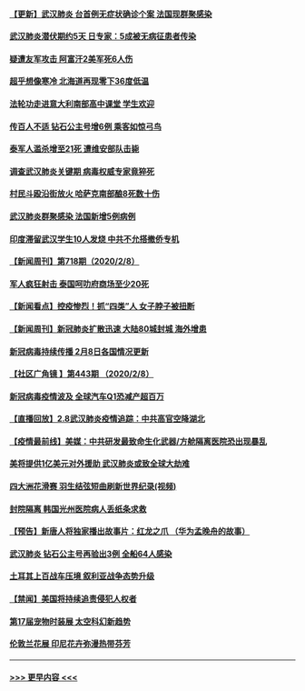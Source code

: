 #### [【更新】武汉肺炎 台首例无症状确诊个案 法国现群聚感染](../pages/prog202/a102770740.md?t=02091833) 
#### [武汉肺炎潜伏期约5天 日专家：5成被无病征患者传染](../pages/prog202/a102773145.md?t=02091833) 
#### [疑遭友军攻击 阿富汗2美军死6人伤](../pages/prog202/a102773140.md?t=02091833) 
#### [超乎想像寒冷 北海道再现零下36度低温](../pages/prog202/a102773122.md?t=02091833) 
#### [法轮功走进意大利南部高中课堂 学生欢迎](../pages/prog202/a102773105.md?t=02091833) 
#### [传百人不适 钻石公主号增6例 乘客如惊弓鸟](../pages/prog202/a102773051.md?t=02091833) 
#### [泰军人滥杀增至21死 遭维安部队击毙](../pages/prog202/a102772913.md?t=02091833) 
#### [调查武汉肺炎关键期 病毒权威专家竟猝死](../pages/prog202/a102773033.md?t=02091833) 
#### [村民斗殴沿街放火 哈萨克南部酿8死数十伤](../pages/prog202/a102772980.md?t=02091833) 
#### [武汉肺炎群聚感染 法国新增5例病例](../pages/prog202/a102772957.md?t=02091833) 
#### [印度滞留武汉学生10人发烧 中共不允搭撤侨专机](../pages/prog202/a102772946.md?t=02091833) 
#### [【新闻周刊】第718期（2020/2/8）](../pages/prog202/a102772921.md?t=02091833) 
#### [军人疯狂射击 泰国呵叻府商场至少20死](../pages/prog202/a102772833.md?t=02091833) 
#### [【新闻看点】控疫惨烈！抓“四类”人 女子脖子被扭断](../pages/prog202/a102772896.md?t=02091833) 
#### [【新闻周刊】新冠肺炎扩散迅速 大陆80城封城 海外增患](../pages/prog202/a102772852.md?t=02091833) 
#### [新冠病毒持续传播 2月8日各国情况更新](../pages/prog202/a102772826.md?t=02091833) 
#### [【社区广角镜  】第443期  （2020/2/8）](../pages/prog202/a102772736.md?t=02091833) 
#### [新冠病毒疫情波及 全球汽车Q1恐减产超百万](../pages/prog202/a102772695.md?t=02091833) 
#### [【直播回放】2.8武汉肺炎疫情追踪：中共高官空降湖北](../pages/prog202/a102772618.md?t=02091833) 
#### [【疫情最前线】美媒：中共研发最致命生化武器/方舱隔离医院恐出现暴乱](../pages/prog202/a102772439.md?t=02091833) 
#### [美将提供1亿美元对外援助 武汉肺炎或致全球大劫难](../pages/prog202/a102772361.md?t=02091833) 
#### [四大洲花滑赛 羽生结弦短曲刷新世界纪录(视频)](../pages/prog202/a102772341.md?t=02091833) 
#### [封院隔离 韩国光州医院病人丢纸条求救](../pages/prog202/a102772282.md?t=02091833) 
#### [【预告】新唐人将独家播出故事片：红龙之爪 （华为孟晚舟的故事）](../pages/prog202/a102767728.md?t=02091833) 
#### [武汉肺炎 钻石公主号再验出3例 全船64人感染](../pages/prog202/a102771726.md?t=02091833) 
#### [土耳其上百战车压境 叙利亚战争态势升级](../pages/prog202/a102772132.md?t=02091833) 
#### [【禁闻】美国将持续追责侵犯人权者](../pages/prog202/a102772042.md?t=02091833) 
#### [第17届宠物时装展 太空科幻新趋势](../pages/prog202/a102772033.md?t=02091833) 
#### [伦敦兰花展 印尼花卉弥漫热带芬芳](../pages/prog202/a102772026.md?t=02091833) 

----
#### [ >>> 更早内容 <<< ](../indexes/prog202-earlier.md)
